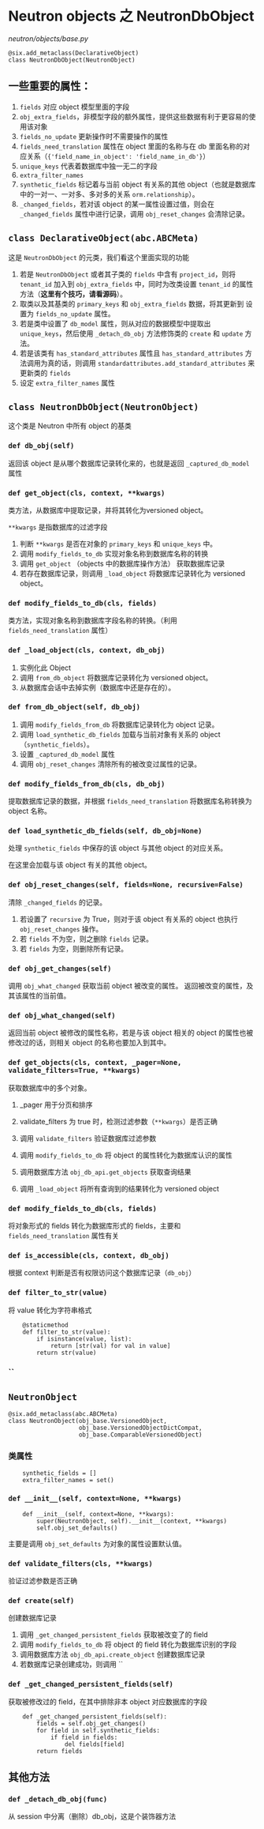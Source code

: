 # Neutron objects 之 NeutronDbObject

*neutron/objects/base.py*

```
@six.add_metaclass(DeclarativeObject)
class NeutronDbObject(NeutronObject)
```

## 一些重要的属性：

1. `fields` 对应 object 模型里面的字段
2. `obj_extra_fields`，非模型字段的额外属性，提供这些数据有利于更容易的使用该对象
3. `fields_no_update` 更新操作时不需要操作的属性
4. `fields_need_translation` 属性在 object 里面的名称与在 db 里面名称的对应关系（`{'field_name_in_object': 'field_name_in_db'}`）
5. `unique_keys` 代表着数据库中独一无二的字段
6. `extra_filter_names`
7. `synthetic_fields` 标记着与当前 object 有关系的其他 object（也就是数据库中的一对一、一对多、多对多的关系 `orm.relationship`）。
8. `_changed_fields`，若对该 object 的某一属性设置过值，则会在 `_changed_fields` 属性中进行记录，调用 `obj_reset_changes` 会清除记录。 


## `class DeclarativeObject(abc.ABCMeta)`

这是 `NeutronDbObject` 的元类，我们看这个里面实现的功能

1. 若是 `NeutronDbObject` 或者其子类的 `fields` 中含有 `project_id`，则将 `tenant_id` 加入到 `obj_extra_fields` 中，同时为改类设置 `tenant_id` 的属性方法（**这里有个技巧，请看源码**）。
2. 取类以及其基类的 `primary_keys` 和 `obj_extra_fields` 数据，将其更新到 设置为 `fields_no_update` 属性。
3. 若是类中设置了 `db_model` 属性，则从对应的数据模型中提取出 `unique_keys`，然后使用 `_detach_db_obj` 方法修饰类的 `create` 和 `update` 方法。
4. 若是该类有 `has_standard_attributes` 属性且 `has_standard_attributes` 方法调用为真的话，则调用 `standardattributes.add_standard_attributes` 来更新类的 `fields`
5. 设定 `extra_filter_names` 属性

## `class NeutronDbObject(NeutronObject)`

这个类是 Neutron 中所有 object 的基类

### `def db_obj(self)`

返回该 object 是从哪个数据库记录转化来的，也就是返回 `_captured_db_model` 属性

### `def get_object(cls, context, **kwargs)`

类方法，从数据库中提取记录，并将其转化为versioned object。

`**kwargs` 是指数据库的过滤字段

1. 判断 `**kwargs` 是否在对象的 `primary_keys` 和 `unique_keys` 中。
2. 调用 `modify_fields_to_db` 实现对象名称到数据库名称的转换
3. 调用 `get_object` （objects 中的数据库操作方法） 获取数据库记录
4. 若存在数据库记录，则调用 `_load_object` 将数据库记录转化为 versioned object。

### `def modify_fields_to_db(cls, fields)`

类方法，实现对象名称到数据库字段名称的转换。（利用 `fields_need_translation` 属性）

### `def _load_object(cls, context, db_obj)`

1. 实例化此 Object
2. 调用 `from_db_object` 将数据库记录转化为 versioned object。
3. 从数据库会话中去掉实例（数据库中还是存在的）。

### `def from_db_object(self, db_obj)`

1. 调用 `modify_fields_from_db` 将数据库记录转化为 object 记录。
2. 调用 `load_synthetic_db_fields` 加载与当前对象有关系的 object（`synthetic_fields`）。
3. 设置 `_captured_db_model` 属性
4. 调用 `obj_reset_changes` 清除所有的被改变过属性的记录。

### `def modify_fields_from_db(cls, db_obj)`

提取数据库记录的数据，并根据 `fields_need_translation` 将数据库名称转换为 object 名称。

### `def load_synthetic_db_fields(self, db_obj=None)`

处理 `synthetic_fields` 中保存的该 object 与其他 object 的对应关系。

在这里会加载与该 object 有关的其他 object。

### `def obj_reset_changes(self, fields=None, recursive=False)`

清除 `_changed_fields` 的记录。

1. 若设置了 `recursive` 为 True，则对于该 object 有关系的 object 也执行 `obj_reset_changes` 操作。
2. 若 `fields` 不为空，则之删除 `fields` 记录。
3. 若 `fields` 为空，则删除所有记录。

### `def obj_get_changes(self)`

调用 `obj_what_changed` 获取当前 object 被改变的属性。
返回被改变的属性，及其该属性的当前值。

### `def obj_what_changed(self)`

返回当前 object 被修改的属性名称，若是与该 object 相关的 object 的属性也被修改过的话，则相关 object 的名称也要加入到其中。

### `def get_objects(cls, context, _pager=None, validate_filters=True, **kwargs)`

获取数据库中的多个对象。

1. _pager 用于分页和排序
2. validate_filters 为 true 时，检测过滤参数（`**kwargs`）是否正确

1. 调用 `validate_filters` 验证数据库过滤参数
2. 调用 `modify_fields_to_db` 将 object 的属性转化为数据库认识的属性
3. 调用数据库方法 `obj_db_api.get_objects` 获取查询结果
4. 调用 `_load_object` 将所有查询到的结果转化为 versioned object

### `def modify_fields_to_db(cls, fields)`

将对象形式的 fields 转化为数据库形式的 fields，主要和 `fields_need_translation` 属性有关

### `def is_accessible(cls, context, db_obj)`

根据 context 判断是否有权限访问这个数据库记录（`db_obj`）

### `def filter_to_str(value)`

将 value 转化为字符串格式

```
    @staticmethod
    def filter_to_str(value):
        if isinstance(value, list):
            return [str(val) for val in value]
        return str(value)
```

### ``








## `NeutronObject`

```
@six.add_metaclass(abc.ABCMeta)
class NeutronObject(obj_base.VersionedObject,
                    obj_base.VersionedObjectDictCompat,
                    obj_base.ComparableVersionedObject)
```

### 类属性

```
    synthetic_fields = []
    extra_filter_names = set()
```

### `def __init__(self, context=None, **kwargs)`

```
    def __init__(self, context=None, **kwargs):
        super(NeutronObject, self).__init__(context, **kwargs)
        self.obj_set_defaults()
```

主要是调用 `obj_set_defaults` 为对象的属性设置默认值。

### `def validate_filters(cls, **kwargs)`

验证过滤参数是否正确

### `def create(self)`

创建数据库记录

1. 调用 `_get_changed_persistent_fields` 获取被改变了的 field
2. 调用 `modify_fields_to_db` 将 object 的 field 转化为数据库识别的字段
3. 调用数据库方法 `obj_db_api.create_object` 创建数据库记录
4. 若数据库记录创建成功，则调用 ``


### `def _get_changed_persistent_fields(self)`

获取被修改过的 field，在其中排除非本 object 对应数据库的字段

```
    def _get_changed_persistent_fields(self):
        fields = self.obj_get_changes()
        for field in self.synthetic_fields:
            if field in fields:
                del fields[field]
        return fields
```




## 其他方法

### `def _detach_db_obj(func)`

从 session 中分离（删除）db_obj，这是个装饰器方法












